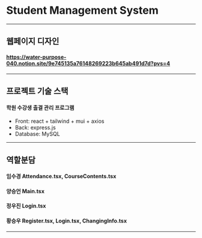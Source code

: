 # Student Management System

---

## 웹페이지 디자인

#### https://water-purpose-040.notion.site/9e745135a76148269223b645ab491d7d?pvs=4

---

## 프로젝트 기술 스택

#### 학원 수강생 출결 관리 프로그램

- Front: react + tailwind + mui + axios
- Back: express.js
- Database: MySQL

---

## 역할분담

#### 임수경 Attendance.tsx, CourseContents.tsx

#### 양승언 Main.tsx

#### 정우진 Login.tsx

#### 황승우 Register.tsx, Login.tsx, ChangingInfo.tsx

---
